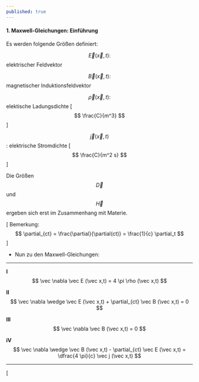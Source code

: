 ```yaml
---
published: true
---
```

#### 1. Maxwell-Gleichungen: Einführung

Es werden folgende Größen definiert:

$$\vec E(\vec x,t) :$$ elektrischer Feldvektor

$$\vec B(\vec x,t) :$$ magnetischer Induktionsfeldvektor

$$\vec \rho(\vec x,t) :$$ elektische Ladungsdichte [ $$ \frac{C}{m^3} $$ ]

$$\vec j(\vec x,t) $$ : elektrische Stromdichte  [ $$ \frac{C}{m^2 s} $$ ]

 Die Größen $$ \vec D $$ und $$ \vec H $$ ergeben sich erst im Zusammenhang mit Materie.
 
 [ Bemerkung: $$ \partial_{ct} = \frac{\partial}{\partial(ct)} = \frac{1}{c} \partial_t $$ ]
 
- Nun zu den Maxwell-Gleichungen:
---
 **I** $$ \vec \nabla \vec E (\vec x,t) = 4 \pi \rho (\vec x,t) $$
 
 **II**$$ \vec \nabla \wedge \vec E (\vec x,t) + \partial_{ct} \vec B (\vec x,t) = 0 $$
 
 **III** $$ \vec \nabla \vec B (\vec x,t) = 0 $$
 
 **iV** $$ \vec \nabla \wedge \vec B (\vec x,t) - \partial_{ct} \vec E (\vec x,t) = \dfrac{4 \pi}{c} \vec j (\vec x,t) $$
 
 ---
 [